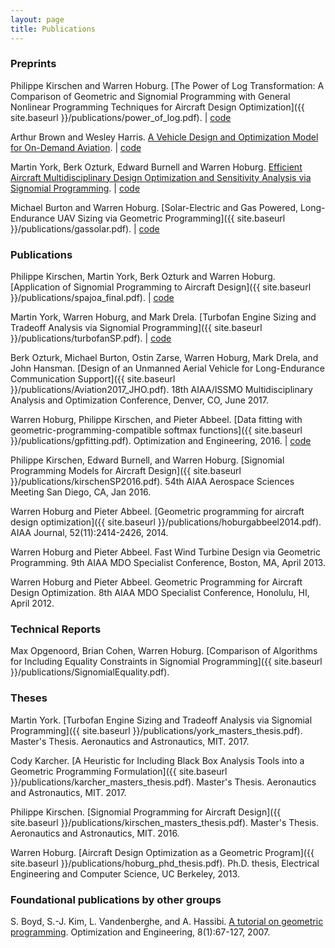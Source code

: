 ```yaml
---
layout: page
title: Publications
---
```


### Preprints

Philippe Kirschen and Warren Hoburg. [The Power of Log Transformation: A Comparison of Geometric and Signomial Programming with General Nonlinear Programming Techniques for Aircraft Design Optimization]({{ site.baseurl }}/publications/power_of_log.pdf). | [code](http://github.com/convexengineering/fmincon)

Arthur Brown and Wesley Harris. [A Vehicle Design and Optimization Model for On-Demand Aviation]({{site.baseurl}}/publications/arthur_ondemand.pdf). | [code](http://github.com/convexengineering/eVTOL)

Martin York, Berk Ozturk, Edward Burnell and Warren Hoburg. [Efficient Aircraft Multidisciplinary Design Optimization and Sensitivity Analysis via Signomial Programming]({{site.baseurl}}/publications/SP_tasopt_watermark.pdf). | [code](http://github.com/convexengineering/SPaircraft)

Michael Burton and Warren Hoburg. [Solar-Electric and Gas Powered, Long-Endurance UAV Sizing via Geometric Programming]({{ site.baseurl }}/publications/gassolar.pdf). | [code](http://github.com/convexengineering/gassolar)

### Publications

Philippe Kirschen, Martin York, Berk Ozturk and Warren Hoburg. [Application of Signomial Programming to Aircraft Design]({{ site.baseurl }}/publications/spajoa_final.pdf). | [code](http://github.com/convexengineering/SPaircraft)

Martin York, Warren Hoburg, and Mark Drela. [Turbofan Engine Sizing and Tradeoff Analysis via Signomial Programming]({{ site.baseurl }}/publications/turbofanSP.pdf). | [code](http://github.com/convexengineering/turbofan)

Berk Ozturk, Michael Burton, Ostin Zarse, Warren Hoburg, Mark Drela, and John Hansman. [Design of an Unmanned Aerial Vehicle for
Long-Endurance Communication Support]({{ site.baseurl }}/publications/Aviation2017_JHO.pdf). 18th AIAA/ISSMO Multidisciplinary Analysis and Optimization Conference, Denver, CO, June 2017.

Warren Hoburg, Philippe Kirschen, and Pieter Abbeel. [Data fitting with geometric-programming-compatible softmax functions]({{ site.baseurl }}/publications/gpfitting.pdf). Optimization and Engineering, 2016. | [code](http://github.com/convexengineering/gpfit)

Philippe Kirschen, Edward Burnell, and Warren Hoburg. [Signomial Programming Models for Aircraft Design]({{ site.baseurl }}/publications/kirschenSP2016.pdf). 54th AIAA Aerospace Sciences Meeting San Diego, CA, Jan 2016.

Warren Hoburg and Pieter Abbeel. [Geometric programming for aircraft design optimization]({{ site.baseurl }}/publications/hoburgabbeel2014.pdf). AIAA Journal, 52(11):2414-2426, 2014.

Warren Hoburg and Pieter Abbeel. Fast Wind Turbine Design via Geometric Programming. 9th AIAA MDO Specialist Conference, Boston, MA, April 2013.

Warren Hoburg and Pieter Abbeel. Geometric Programming for Aircraft Design Optimization. 8th AIAA MDO Specialist Conference, Honolulu, HI, April 2012.

### Technical Reports
Max Opgenoord, Brian Cohen, Warren Hoburg. [Comparison of Algorithms for Including Equality Constraints in Signomial Programming]({{ site.baseurl }}/publications/SignomialEquality.pdf).

### Theses

Martin York. [Turbofan Engine Sizing and Tradeoff Analysis via Signomial Programming]({{ site.baseurl }}/publications/york_masters_thesis.pdf). Master's Thesis. Aeronautics and Astronautics, MIT. 2017.

Cody Karcher. [A Heuristic for Including Black Box Analysis Tools into a Geometric Programming Formulation]({{ site.baseurl }}/publications/karcher_masters_thesis.pdf). Master's Thesis. Aeronautics and Astronautics, MIT. 2017.

Philippe Kirschen. [Signomial Programming for Aircraft Design]({{ site.baseurl }}/publications/kirschen_masters_thesis.pdf). Master's Thesis. Aeronautics and Astronautics, MIT. 2016.

Warren Hoburg. [Aircraft Design Optimization as a Geometric Program]({{ site.baseurl }}/publications/hoburg_phd_thesis.pdf). Ph.D. thesis, Electrical Engineering and Computer Science, UC Berkeley, 2013.

### Foundational publications by other groups

S. Boyd, S.-J. Kim, L. Vandenberghe, and A. Hassibi. [A tutorial on geometric programming](http://stanford.edu/~boyd/papers/gp_tutorial.html). Optimization and Engineering, 8(1):67-127, 2007.
